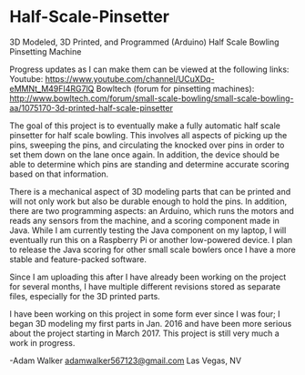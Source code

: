 # Half-Scale-Pinsetter
3D Modeled, 3D Printed, and Programmed (Arduino) Half Scale Bowling Pinsetting Machine

Progress updates as I can make them can be viewed at the following links:
Youtube: https://www.youtube.com/channel/UCuXDq-eMMNt_M49FI4RG7lQ
Bowltech (forum for pinsetting machines): http://www.bowltech.com/forum/small-scale-bowling/small-scale-bowling-aa/1075170-3d-printed-half-scale-pinsetter

The goal of this project is to eventually make a fully automatic half scale pinsetter for half scale bowling. This involves all aspects of picking up the pins, sweeping the pins, and circulating the knocked over pins in order to set them down on the lane once again. In addition, the device should be able to determine which pins are standing and determine accurate scoring based on that information.

There is a mechanical aspect of 3D modeling parts that can be printed and will not only work but also be durable enough to hold the pins. In addition, there are two programming aspects: an Arduino, which runs the motors and reads any sensors from the machine, and a scoring component made in Java. While I am currently testing the Java component on my laptop, I will eventually run this on a Raspberry Pi or another low-powered device. I plan to release the Java scoring for other small scale bowlers once I have a more stable and feature-packed software.

Since I am uploading this after I have already been working on the project for several months, I have multiple different revisions stored as separate files, especially for the 3D printed parts. 

I have been working on this project in some form ever since I was four; I began 3D modeling my first parts in Jan. 2016 and have been more serious about the project starting in March 2017. This project is still very much a work in progress.

-Adam Walker
adamwalker567123@gmail.com
Las Vegas, NV
